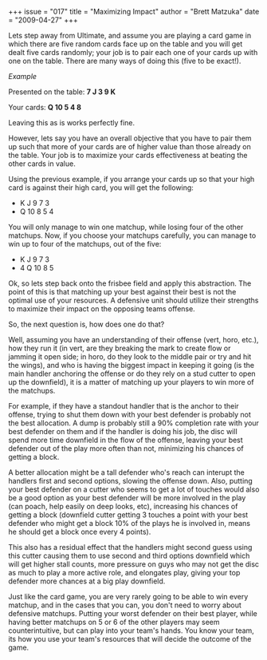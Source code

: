 +++
issue = "017"
title = "Maximizing Impact"
author = "Brett Matzuka"
date = "2009-04-27"
+++

Lets step away from Ultimate, and assume you are playing a card game in which
there are five random cards face up on the table and you will get dealt five
cards randomly; your job is to pair each one of your cards up with one on the
table. There are many ways of doing this (five to be exact!).  
  
_Example_  
  
Presented on the table: **7 J 3 9 K**  
  
Your cards: **Q 10 5 4 8**  
  
Leaving this as is works perfectly fine.  
  
However, lets say you have an overall objective that you have to pair them up
such that more of your cards are of higher value than those already on the
table. Your job is to maximize your cards effectiveness at beating the other
cards in value.  
  
Using the previous example, if you arrange your cards up so that your high
card is against their high card, you will get the following:  
  

  * K J 9 7 3
  * Q 10 8 5 4

  
  
You will only manage to win one matchup, while losing four of the other
matchups. Now, if you choose your matchups carefully, you can manage to win up
to four of the matchups, out of the five:  
  

  * K J 9 7 3
  * 4 Q 10 8 5

  
  
Ok, so lets step back onto the frisbee field and apply this abstraction. The
point of this is that matching up your best against their best is not the
optimal use of your resources. A defensive unit should utilize their strengths
to maximize their impact on the opposing teams offense.  
  
So, the next question is, how does one do that?  
  
Well, assuming you have an understanding of their offense (vert, horo, etc.),
how they run it (in vert, are they breaking the mark to create flow or jamming
it open side; in horo, do they look to the middle pair or try and hit the
wings), and who is having the biggest impact in keeping it going (is the main
handler anchoring the offense or do they rely on a stud cutter to open up the
downfield), it is a matter of matching up your players to win more of the
matchups.  
  
For example, if they have a standout handler that is the anchor to their
offense, trying to shut them down with your best defender is probably not the
best allocation. A dump is probably still a 90% completion rate with your best
defender on them and if the handler is doing his job, the disc will spend more
time downfield in the flow of the offense, leaving your best defender out of
the play more often than not, minimizing his chances of getting a block.  
  
A better allocation might be a tall defender who's reach can interupt the
handlers first and second options, slowing the offense down. Also, putting
your best defender on a cutter who seems to get a lot of touches would also be
a good option as your best defender will be more involved in the play (can
poach, help easily on deep looks, etc), increasing his chances of getting a
block (downfield cutter getting 3 touches a point with your best defender who
might get a block 10% of the plays he is involved in, means he should get a
block once every 4 points).  
  
This also has a residual effect that the handlers might second guess using
this cutter causing them to use second and third options downfield which will
get higher stall counts, more pressure on guys who may not get the disc as
much to play a more active role, and elongates play, giving your top defender
more chances at a big play downfield.  
  
Just like the card game, you are very rarely going to be able to win every
matchup, and in the cases that you can, you don't need to worry about
defensive matchups. Putting your worst defender on their best player, while
having better matchups on 5 or 6 of the other players may seem
counterintuitive, but can play into your team's hands. You know your team, its
how you use your team's resources that will decide the outcome of the game.

